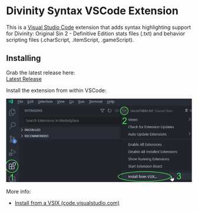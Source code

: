 # Divinity Syntax VSCode Extension

This is a [Visual Studio Code](https://code.visualstudio.com/) extension that adds syntax highlighting support for Divinity: Original Sin 2 - Definitive Edition stats files (.txt) and behavior scripting files (.charScript, .itemScript, .gameScript).

## Installing

Grab the latest release here:  
[Latest Release](https://github.com/LaughingLeader-DOS2-Mods/divinity-syntax/releases/latest/download/divinity-syntax.vsix)

Install the extension from within VSCode:  

![Install from VSIX...](images/InstallExtensionFromVSIX.png)

More info:  
* [Install from a VSIX (code.visualstudio.com)](https://code.visualstudio.com/docs/editor/extension-marketplace#_install-from-a-vsix)
